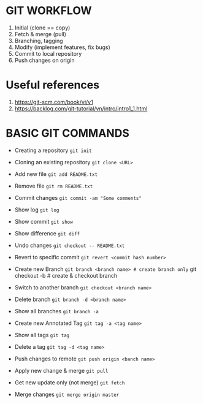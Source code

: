 # GIT WORKFLOW
1. Initial (clone == copy)
2. Fetch & merge (pull)
3. Branching, tagging
4. Modify (implement features, fix bugs)
5. Commit to local repository
6. Push changes on origin

# Useful references
1. https://git-scm.com/book/vi/v1
2. https://backlog.com/git-tutorial/vn/intro/intro1_1.html

# BASIC GIT COMMANDS
- Creating a repository
``git init``

- Cloning an existing repository
``git clone <URL>``

- Add new file
``git add README.txt``

- Remove file
``git rm README.txt``

- Commit changes
``git commit -am "Some comments"``

- Show log
``git log``

- Show commit
``git show``

- Show difference
``git diff``

- Undo changes
``git checkout -- README.txt``

- Revert to specific commit
``git revert <commit hash number>``

- Create new Branch
``git branch <branch name> # create branch only``
git checkout -b <branch name> # create & checkout branch

- Switch to another branch
``git checkout <branch name>``

- Delete branch
``git branch -d <branch name>``

- Show all branches
``git branch -a``

- Create new Annotated Tag
``git tag -a <tag name>``

- Show all tags
``git tag``

- Delete a tag
``git tag -d <tag name>``

- Push changes to remote
``git push origin <banch name>``

- Apply new change & merge
``git pull``

- Get new update only (not merge)
``git fetch``

- Merge changes
``git merge origin master``
